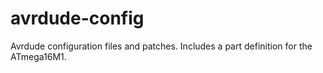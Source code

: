 avrdude-config
==============

Avrdude configuration files and patches. Includes a part definition for the ATmega16M1.
